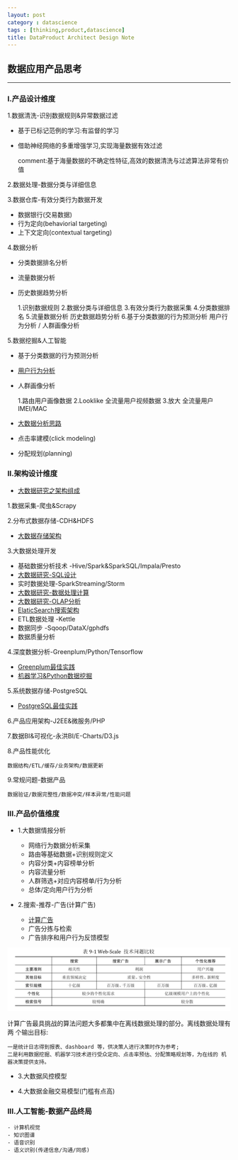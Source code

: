 ```yaml
---
layout: post
category : datascience
tags : [thinking,product,datascience]
title: DataProduct Architect Design Note
---
```


## 数据应用产品思考
-----------------------------------------------------------

### I.产品设计维度

1.数据清洗-识别数据规则&异常数据过滤

- 基于已标记范例的学习:有监督的学习
- 借助神经网络的多重增强学习,实现海量数据有效过滤

	comment:基于海量数据的不确定性特征,高效的数据清洗与过滤算法非常有价值

2.数据处理-数据分类与详细信息

3.数据仓库-有效分类行为数据开发

- 数据银行(交易数据)
- 行为定向(behaviorial targeting)
- 上下文定向(contextual targeting)

4.数据分析

- 分类数据排名分析
- 流量数据分析
- 历史数据趋势分析

	1.识别数据规则
	2.数据分类与详细信息
	3.有效分类行为数据采集
	4.分类数据排名
	5.流量数据分析
	历史数据趋势分析
	6.基于分类数据的行为预测分析
	用户行为分析 / 人群画像分析


5.数据挖掘&人工智能

- 基于分类数据的行为预测分析
- [用户行为分析](2017-05-30-postgresql-best-practice-note.md)
- 人群画像分析

	1.路由用户画像数据
	2.Looklike 全流量用户视频数据
	3.放大 全流量用户IMEI/MAC

- [大数据分析思路](2015-11-08-bigdata-analysis-thinking.md)
- 点击率建模(click modeling)
- 分配规划(planning)

### II.架构设计维度

- [大数据研究之架构组成](2017-07-27-bigdata-research-architect-build.md)

1.数据采集-爬虫&Scrapy

2.分布式数据存储-CDH&HDFS

- [大数据存储架构](2017-01-22-bigdata-database-architect-research-note.md)

3.大数据处理开发

- 基础数据分析技术 -Hive/Spark&SparkSQL/Impala/Presto
- [大数据研究-SQL设计](2017-07-28-bigdata-research-sql-design.md)
- 实时数据处理-SparkStreaming/Storm
- [大数据研究-数据处理计算](2017-07-28-bigdata-research-bigdata-development.md)
- [大数据研究-OLAP分析](2017-02-01-bigdata-research-olap-anlysis.md)
- [ElaticSearch搜索架构](2017-01-06-elasticsearch-search-engine-architect-note.md)
- ETL数据处理 -Kettle
- 数据同步 -Sqoop/DataX/gphdfs
- 数据质量分析

4.深度数据分析-Greenplum/Python/Tensorflow

- [Greenplum最佳实践](2017-05-28-greenplum-best-practice-note.md)
- [机器学习&Python数据挖掘](2017-10-16-ml-python-data-analysis-note.md)

5.系统数据存储-PostgreSQL

- [PostgreSQL最佳实践](2017-05-30-postgresql-best-practice-note.md)

6.产品应用架构-J2EE&微服务/PHP

7.数据BI&可视化-永洪BI/E-Charts/D3.js

8.产品性能优化

	数据结构/ETL/缓存/业务架构/数据更新

9.常规问题-数据产品

	数据验证/数据完整性/数据冲突/样本异常/性能问题


### III.产品价值维度

* 1.大数据情报分析

	- 网络行为数据分析采集
	- 路由等基础数据+识别规则定义
	- 内容分类+内容榜单分析
	- 内容流量分析
	- 人群筛选+对应内容榜单/行为分析
	- 总体/定向用户行为分析

* 2.搜索-推荐-广告(计算广告)

	- [计算广告](2017-07-01-compute-adverting-note.md)
	- 广告分拣与检索
	- 广告排序和用户行为反馈模型

![web_adver](_includes/web_adver_map.png)

计算广告最具挑战的算法问题大多都集中在离线数据处理的部分。离线数据处理有两 个输出目标:

	一是统计日志得到报表、dashboard 等，供决策人进行决策时作为参考;
	二是利用数据挖掘、机器学习技术进行受众定向、点击率预估、分配策略规划等，为在线的 机器决策提供支持。

* 3.大数据风控模型

* 4.大数据金融交易模型(门槛有点高)


### III.人工智能-数据产品终局

	- 计算机视觉
	- 知识图谱
	- 语音识别
	- 语义识别(传递信息/沟通/同感)

